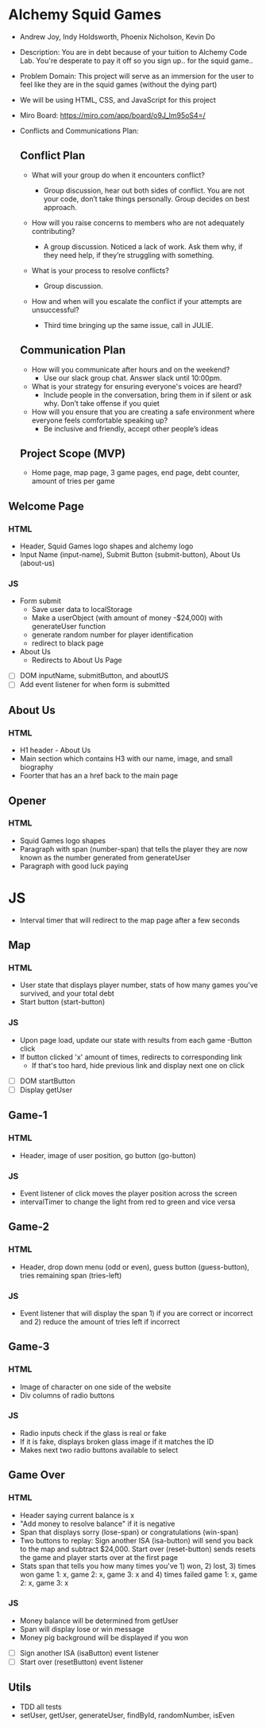 # Alchemy Squid Games 
* Andrew Joy, Indy Holdsworth, Phoenix Nicholson, Kevin Do
* Description: You are in debt because of your tuition to Alchemy Code Lab. You're desperate to pay it off so you sign up.. for the squid game.. 
* Problem Domain: This project will serve as an immersion for the user to feel like they are in the squid games (without the dying part)
* We will be using HTML, CSS, and JavaScript for this project
* Miro Board: https://miro.com/app/board/o9J_lm95oS4=/
* Conflicts and Communications Plan: 
    ## Conflict Plan
    * What will your group do when it encounters conflict?
        * Group discussion, hear out both sides of conflict. You are not your code, don’t take things personally. Group decides on best approach.

    * How will you raise concerns to members who are not adequately contributing?
        * A group discussion. Noticed a lack of work. Ask them why, if they need help, if they’re struggling with something. 

    * What is your process to resolve conflicts?
	    * Group discussion.

    * How and when will you escalate the conflict if your attempts are unsuccessful?
        * Third time bringing up the same issue, call in JULIE.

    ## Communication Plan
    * How will you communicate after hours and on the weekend?
        * Use our slack group chat. Answer slack until 10:00pm.
    * What is your strategy for ensuring everyone's voices are heard?
        * Include people in the conversation, bring them in if silent or ask why. Don’t take offense if you quiet
    * How will you ensure that you are creating a safe environment where everyone feels comfortable speaking up?
        * Be inclusive and friendly, accept other people’s ideas

    ## Project Scope (MVP)
    * Home page, map page, 3 game pages, end page, debt counter, amount of tries per game

## Welcome Page
### HTML
* Header, Squid Games logo shapes and alchemy logo
* Input Name (input-name), Submit Button (submit-button), About Us (about-us)
### JS
* Form submit
    * Save user data to localStorage
    * Make a userObject (with amount of money -$24,000) with generateUser function
    * generate random number for player identification
    * redirect to black page
* About Us
    * Redirects to About Us Page
- [ ] DOM inputName, submitButton, and aboutUS
- [ ] Add event listener for when form is submitted

## About Us
### HTML 
* H1 header - About Us
* Main section which contains H3 with our name, image, and small biography
* Foorter that has an a href back to the main page 

## Opener
### HTML
* Squid Games logo shapes 
* Paragraph with span (number-span) that tells the player they are now known as the number generated from generateUser
* Paragraph with good luck paying 
# JS
* Interval timer that will redirect to the map page after a few seconds

## Map
### HTML
* User state that displays player number, stats of how many games you've survived, and your total debt
* Start button (start-button)
### JS
* Upon page load, update our state with results from each game
-Button click
* If button clicked 'x' amount of times, redirects to corresponding link
    * If that's too hard, hide previous link and display next one on click
- [ ] DOM startButton 
- [ ] Display getUser

## Game-1
### HTML
* Header, image of user position, go button (go-button)
### JS
* Event listener of click moves the player position across the screen
* intervalTimer to change the light from red to green and vice versa

## Game-2
### HTML
* Header, drop down menu (odd or even), guess button (guess-button), tries remaining span (tries-left)
### JS
* Event listener that will display the span 1) if you are correct or incorrect and 2) reduce the amount of tries left if incorrect

## Game-3
### HTML
* Image of character on one side of the website 
* Div columns of radio buttons 
### JS
* Radio inputs check if the glass is real or fake
* If it is fake, displays broken glass image if it matches the ID
* Makes next two radio buttons available to select

## Game Over
### HTML
* Header saying current balance is x
* "Add money to resolve balance" if it is negative
* Span that displays sorry (lose-span) or congratulations (win-span)
* Two buttons to replay: Sign another ISA (isa-button) will send you back to the map and subtract $24,000. Start over (reset-button) sends resets the game and player starts over at the first page
* Stats span that tells you how many times you've 1) won, 2) lost, 3) times won game 1: x, game 2: x, game 3: x and 4) times failed game 1: x, game 2: x, game 3: x
### JS
* Money balance will be determined from getUser
* Span will display lose or win message
* Money pig background will be displayed if you won
- [ ] Sign another ISA (isaButton) event listener 
- [ ] Start over (resetButton) event listener

## Utils
* TDD all tests
* setUser, getUser, generateUser, findById, randomNumber, isEven 